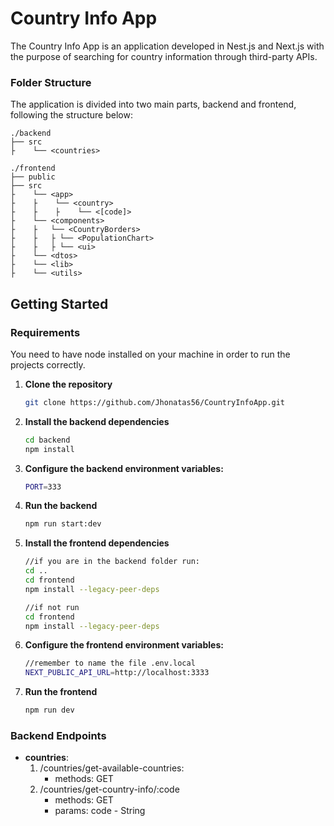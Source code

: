 
# Country Info App

The Country Info App is an application developed in Nest.js and Next.js with the purpose of searching for country information through third-party APIs.

### Folder Structure
The application is divided into two main parts, backend and frontend, following the structure below:

    ./backend
    ├── src
    ├    └── <countries>

    ./frontend
    ├── public
    ├── src
    ├    └── <app>
    ├    ├    └── <country>
    ├    ├    ├    └── <[code]>
    ├    └── <components>
    ├    ├   └── <CountryBorders>
    ├    ├   ├ └── <PopulationChart>
    ├    ├   ├ └── <ui>
    ├    └── <dtos>
    ├    └── <lib>
    ├    └── <utils>

## **Getting Started**
### **Requirements**
You need to have node installed on your machine in order to run the projects correctly.
1. **Clone the repository**
   ```bash
   git clone https://github.com/Jhonatas56/CountryInfoApp.git

2. **Install the backend dependencies**
    ```bash
    cd backend
    npm install

3. **Configure the backend environment variables:**
    ```bash
    PORT=333

4. **Run the backend**
    ```bash
    npm run start:dev
   
5. **Install the frontend dependencies**
    ```bash
    //if you are in the backend folder run:
    cd ..
    cd frontend 
    npm install --legacy-peer-deps

    //if not run
    cd frontend 
    npm install --legacy-peer-deps

6. **Configure the frontend environment variables:**
    ```bash
    //remember to name the file .env.local
    NEXT_PUBLIC_API_URL=http://localhost:3333

7. **Run the frontend**
    ```bash
    npm run dev

### **Backend Endpoints**
* **countries**:
   1. /countries/get-available-countries:
       - methods: GET
   2. /countries/get-country-info/:code
      - methods: GET
      - params: code - String
 

